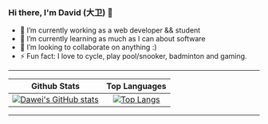 ### Hi there, I'm David (大卫) 👋

- 🔭 I’m currently working as a web developer && student
- 🌱 I’m currently learning as much as I can about software
- 👯 I’m looking to collaborate on anything :)
- ⚡ Fun fact: I love to cycle, play pool/snooker, badminton and gaming.

---

Github Stats          |  Top Languages
:-------------------------:|:-------------------------:
[![Dawei's GitHub stats](https://github-readme-stats.vercel.app/api?username=domainance&count_private=true)](https://github.com/domainance/github-readme-stats) | [![Top Langs](https://github-readme-stats.vercel.app/api/top-langs/?username=domainance)](https://github.com/domainance/github-readme-stats)

---

